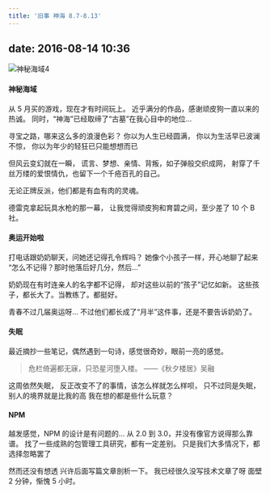```yaml
---
title: '旧事 神海 8.7-8.13'
---
```


## date: 2016-08-14 10:36

![神秘海域4](/assets/blogImg/diary-2.jpg)

#### 神秘海域

从 5 月买的游戏，现在才有时间玩上。
近乎满分的作品，感谢顽皮狗一直以来的热诚。
同时，“神海”已经取缔了“古墓”在我心目中的地位…

寻宝之路，哪来这么多的浪漫色彩？
你以为人生已经圆满，
你以为生活早已波澜不惊，
你以为年少的轻狂已只能想想而已

但风云变幻就在一瞬，
谎言、梦想、亲情、背叛，如子弹般交织成网，
射穿了千丝万缕的爱恨情仇，也留下一个千疮百孔的自己。

无论正牌反派，他们都是有血有肉的灵魂。

德雷克拿起玩具水枪的那一幕，
让我觉得顽皮狗和育碧之间，至少差了 10 个 B 社。

<!--more-->

#### 奥运开始啦

打电话跟奶奶聊天，问她还记得孔令辉吗？
她像个小孩子一样，开心地聊了起来
“怎么不记得？那时他落后好几分，然后…”

奶奶现在有时连亲人的名字都不记得，
却对这些以前的“孩子”记忆如新。
这些孩子，都长大了。当教练了。都挺好。

青春不过几届奥运呀…
不过他们都长成了“月半”这件事，还是不要告诉奶奶了。

#### 失眠

最近摘抄一些笔记，偶然遇到一句诗，感觉很奇妙，眼前一亮的感觉。

> 危栏倚遍都无寐，只恐星河堕入楼。 ——《秋夕楼居》吴融

这周依然失眠，
反正改变不了的事情，该怎么样就怎么样呗，
只不过同是失眠，别人的境界就是比我的高
我在想的都是些什么玩意？

#### NPM

越发感觉，NPM 的设计是有问题的…
从 2.0 到 3.0，并没有像官方说得那么靠谱。
找了一些成熟的包管理工具研究，都有一定差别。
只是我们大多情况下，都选择忽略罢了

然而还没有想透
兴许后面写篇文章剖析一下。
我已经很久没写技术文章了呀
面壁 2 分钟，惭愧 5 小时。
